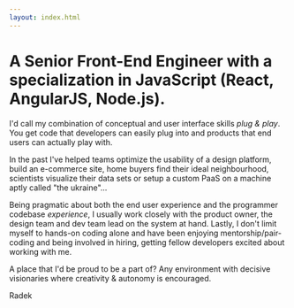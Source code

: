 ```yaml
---
layout: index.html
---
```

# A Senior Front-End Engineer with a specialization in JavaScript (React, AngularJS, Node.js).

I'd call my combination of conceptual and user interface skills *plug & play*. You get code that developers can easily plug into and products that end users can actually play with.

In the past I've helped teams optimize the usability of a design platform, build an e-commerce site, home buyers find their ideal neighbourhood, scientists visualize their data sets or setup a custom PaaS on a machine aptly called "the ukraine"...

Being pragmatic about both the end user experience and the programmer codebase *experience*, I usually work closely with the product owner, the design team and dev team lead on the system at hand. Lastly, I don't limit myself to hands-on coding alone and have been enjoying mentorship/pair-coding and being involved in hiring, getting fellow developers excited about working with me.

A place that I'd be proud to be a part of? Any environment with decisive visionaries where creativity & autonomy is encouraged.

Radek
